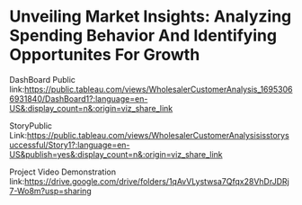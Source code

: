 # Unveiling Market Insights: Analyzing Spending Behavior And Identifying Opportunites For Growth


DashBoard Public link:https://public.tableau.com/views/WholesalerCustomerAnalysis_16953066931840/DashBoard1?:language=en-US&:display_count=n&:origin=viz_share_link

StoryPublic Link:https://public.tableau.com/views/WholesalerCustomerAnalysisisstorysuccessful/Story1?:language=en-US&publish=yes&:display_count=n&:origin=viz_share_link


Project Video Demonstration link:https://drive.google.com/drive/folders/1qAvVLystwsa7Qfqx28VhDrJDRj7-Wo8m?usp=sharing
